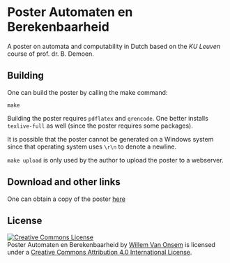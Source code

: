 Poster Automaten en Berekenbaarheid
===================================
A poster on automata and computability in Dutch based on the *KU Leuven* course of prof. dr. B. Demoen.

Building
--------
One can build the poster by calling the make command:
```
make
```
Building the poster requires `pdflatex` and `qrencode`. One better installs `texlive-full` as well (since
the poster requires some packages).

It is possible that the poster cannot be generated on a Windows system since that operating system uses `\r\n` to denote a newline.

`make upload` is only used by the author to upload the poster to a webserver.

Download and other links
------------------------
One can obtain a copy of the poster [here](http://willemvanonsem.ulyssis.be/posterab.pdf)

License
------------
<a rel="license" href="http://creativecommons.org/licenses/by/4.0/"><img alt="Creative Commons License" style="border-width:0" src="http://i.creativecommons.org/l/by/4.0/88x31.png" /></a><br /><span xmlns:dct="http://purl.org/dc/terms/" property="dct:title">Poster Automaten en Berekenbaarheid</span> by <a xmlns:cc="http://creativecommons.org/ns#" href="https://github.com/KommuSoft/publications/tree/master/poster_automaten_en_berekenbaarheid" property="cc:attributionName" rel="cc:attributionURL">Willem Van Onsem</a> is licensed under a <a rel="license" href="http://creativecommons.org/licenses/by/4.0/">Creative Commons Attribution 4.0 International License</a>.
